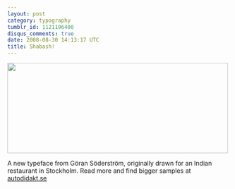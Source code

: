 ```yaml
---
layout: post
category: typography
tumblr_id: 1121196400
disqus_comments: true
date: 2008-08-30 14:13:17 UTC
title: Shabash!
---
```


<a href="http://autodidakt.se/index.php?page=shabash"><img src="/attachments/2008/08/shabash_500.png" alt="" title="shabash_500" width="500" height="205" class="alignnone size-full wp-image-692" /></a>

A new typeface from Göran Söderström, originally drawn for an Indian restaurant in Stockholm. Read more and find bigger samples at <a href="http://autodidakt.se/index.php?page=shabash">autodidakt.se</a>
